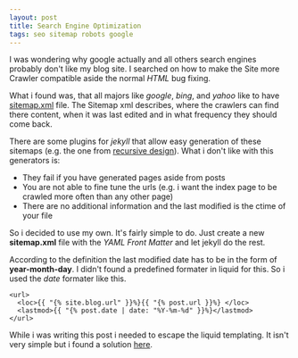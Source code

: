 ```yaml
---
layout: post
title: Search Engine Optimization
tags: seo sitemap robots google
---
```


I was wondering why google actually and all others search engines probably don't like my blog site. I searched on how to make the Site more Crawler compatible aside the normal *HTML* bug fixing.

What i found was, that all majors like *google*, *bing*, and *yahoo* like to have [sitemap.xml](http://sitemap.org) file. The Sitemap xml describes, where the crawlers can find there content, when it was last edited and in what frequency they should come back.

There are some plugins for *jekyll* that allow easy generation of these sitemaps (e.g. the one from [recursive design](http://recursive-design.com/projects/jekyll-plugins/)). What i don't like with this generators is:

- They fail if you have generated pages aside from posts
- You are not able to fine tune the urls (e.g. i want the index page to be crawled more often than any other page)
- There are no additional information and the last modified is the ctime of your file

So i decided to use my own. It's fairly simple to do. Just create a new **sitemap.xml** file with the *YAML Front Matter* and let jekyll do the rest.

According to the definition the last modified date has to be in the form of **year-month-day**. I didn't found a predefined formater in liquid for this. So i used the *date* formater like this.

    <url>
      <loc>{{ "{% site.blog.url" }}%}{{ "{% post.url }}%} </loc>
      <lastmod>{{ "{% post.date | date: "%Y-%m-%d" }}%}</lastmod>
    </url>
    
While i was writing this post i needed to escape the liquid templating. It isn't very simple but i found a solution [here](https://github.com/scottkf/tesoriere.com/blob/master/_posts/2010-08-25-liquid-code-in-a-liquid-template-with-jekyll.markdown).

